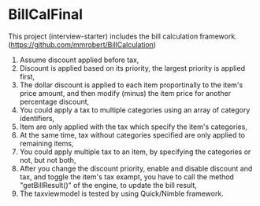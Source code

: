 # BillCalFinal

This project (interview-starter) includes the bill calculation framework.
   (https://github.com/mmrobert/BillCalculation)

1. Assume discount applied before tax,
2. Discount is applied based on its priority, the largest priority is applied first,
3. The dollar discount is applied to each item proportinally to the item's price amount,
   and then modify (minus) the item price for another percentage discount,
4. You could apply a tax to multiple categories using an array of category identifiers,
5. Item are only applied with the tax which specify the item's categories,
6. At the same time, tax without categories specified are only applied to remaining items,
7. You could apply multiple tax to an item, by specifying the categories or not, but not both,
8. After you change the discount priority, enable and disable discount and tax, and toggle the item's tax exampt, 
   you have to call the method "getBillResult()" of the engine, to update the bill result,
9. The taxviewmodel is tested by using Quick/Nimble framework.
